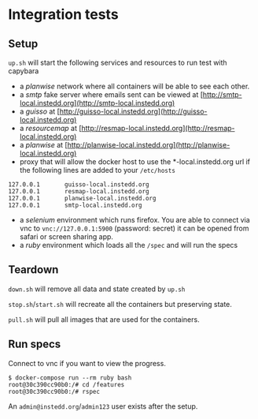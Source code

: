 # Integration tests

## Setup

`up.sh` will start the following services and resources to run test with capybara

* a _planwise_ network where all containers will be able to see each other.
* a _smtp_ fake server where emails sent can be viewed at [http://smtp-local.instedd.org](http://smtp-local.instedd.org)
* a _guisso_ at [http://guisso-local.instedd.org](http://guisso-local.instedd.org)
* a _resourcemap_ at [http://resmap-local.instedd.org](http://resmap-local.instedd.org)
* a _planwise_ at [http://planwise-local.instedd.org](http://planwise-local.instedd.org)
* proxy that will allow the docker host to use the *-local.instedd.org url if the following lines are added to your `/etc/hosts`

```
127.0.0.1       guisso-local.instedd.org
127.0.0.1       resmap-local.instedd.org
127.0.0.1       planwise-local.instedd.org
127.0.0.1       smtp-local.instedd.org
```

* a _selenium_ environment which runs firefox. You are able to connect via vnc to `vnc://127.0.0.1:5900` (password: secret) it can be opened from safari or screen sharing app.
* a _ruby_ environment which loads all the `/spec` and will run the specs

## Teardown

`down.sh` will remove all data and state created by `up.sh`

`stop.sh`/`start.sh` will recreate all the containers but preserving state.

`pull.sh` will pull all images that are used for the containers.

## Run specs

Connect to vnc if you want to view the progress.

```
$ docker-compose run --rm ruby bash
root@30c390cc90b0:/# cd /features
root@30c390cc90b0:/# rspec
```

An `admin@instedd.org`/`admin123` user exists after the setup.
